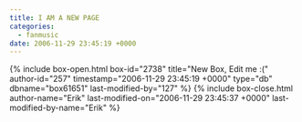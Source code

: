 ```yaml
---
title: I AM A NEW PAGE
categories:
  - fanmusic
date: 2006-11-29 23:45:19 +0000
---
```

{% include box-open.html box-id="2738" title="New Box, Edit me :(" author-id="257" timestamp="2006-11-29 23:45:19 +0000" type="db" dbname="box61651" last-modified-by="127" %}
<navigator group="SheetMusic" /><displaytor />
{% include box-close.html author-name="Erik" last-modified-on="2006-11-29 23:45:37 +0000" last-modified-by-name="Erik" %}
